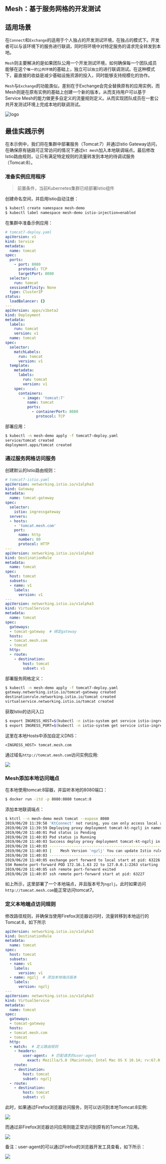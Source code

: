 Mesh：基于服务网格的开发测试
---

## 适用场景

在`Connect`和`Exchange`的适用于个人独占的开发测试环境，在独占的模式下。开发者可以与该环境下的服务进行联调，同时将环境中对特定服务的请求完全转发到本地。

`Mesh`则主要解决的是如果团队公用一个开发测试环境，如何确保每一个团队成员能够在这个`唯一的公共环境`的基础上，独立可以`独立`的进行联调测试。在这种模式下，最直接的收益是减少基础设施资源的投入，同时能够支持规模化的协作。

`Mesh`与`Exchange`的功能类似，差别在于Exchange会完全替换原有的应用实例，而Mesh则是在原有实例的基础上创建一个新的版本，从而支持用户可以基于Service Mesh的能力做更多自定义的流量规则定义。从而实现团队成员在一套公共开发测试环境上完成本地的联调测试。

![logo](../../media/logo-large.png)

## 最佳实践示例

在本示例中，我们将在集群中部署服务（Tomcat:7）并通过Istio Gateway访问，在确保原有链路可正常访问的情况下通过`kt mesh`加入本地联调端点。最后修改Istio路由规则，让只有满足特定规则的流量转发到本地的待调试服务（Tomcat:8）。

### 准备实例应用程序

> 前置条件，当前Kubernetes集群已经部署Istio组件

创建命名空间，并启用Istio自动注册：

```bash
$ kubectl create namespace mesh-demo
$ kubectl label namespace mesh-demo istio-injection=enabled
```

在集群中准备示例应用：

``` yaml 
# tomcat7-deploy.yaml
apiVersion: v1
kind: Service
metadata:
  name: tomcat
spec:
  ports:
    - port: 8080
      protocol: TCP
      targetPort: 8080
  selector:
    run: tomcat
  sessionAffinity: None
  type: ClusterIP
status:
  loadBalancer: {}
---
apiVersion: apps/v1beta2
kind: Deployment
metadata:
  labels:
    run: tomcat
    version: v1
  name: tomcat
spec:
  selector:
    matchLabels:
      run: tomcat
      version: v1
  template:
    metadata:
      labels:
        run: tomcat
        version: v1
    spec:
      containers:
        - image: 'tomcat:7'
          name: tomcat
          ports:
            - containerPort: 8080
              protocol: TCP
```

部署应用：

```bash
$ kubectl -n mesh-demo apply -f tomcat7-deploy.yaml
service/tomcat created
deployment.apps/tomcat created
```

### 通过服务网格访问服务

创建默认的Istio路由规则：

```yaml
# tomcat7-istio.yaml
apiVersion: networking.istio.io/v1alpha3
kind: Gateway
metadata:
  name: tomcat-gateway
spec:
  selector:
    istio: ingressgateway
  servers:
  - hosts:
    - 'tomcat.mesh.com'
    port:
      name: http
      number: 80
      protocol: HTTP
---
apiVersion: networking.istio.io/v1alpha3
kind: DestinationRule
metadata:
  name: tomcat
spec:
  host: tomcat
  subsets:
  - name: v1
    labels:
      version: v1
---
apiVersion: networking.istio.io/v1alpha3
kind: VirtualService
metadata:
  name: tomcat
spec:
  gateways:
  - tomcat-gateway  # 绑定gateway
  hosts:
  - tomcat.mesh.com
  - tomcat
  http:
  - route:
    - destination:
        host: tomcat
        subset: v1
```

部署服务网格定义：

```bash
$ kubectl -n mesh-demo apply -f tomcat7-deploy.yaml
gateway.networking.istio.io/tomcat-gateway created
destinationrule.networking.istio.io/tomcat created
virtualservice.networking.istio.io/tomcat created
```

获取Istio的访问入口

```bash
$ export INGRESS_HOST=$(kubectl -n istio-system get service istio-ingressgateway -o jsonpath='{.status.loadBalancer.ingress[0].ip}')
$ export INGRESS_PORT=$(kubectl -n istio-system get service istio-ingressgateway -o jsonpath='{.spec.ports[?(@.name=="http")].port}')
```

这里在本地Hosts中添加自定义DNS：

```text
<INGRESS_HOST> tomcat.mesh.com
```

通过域名`http://tomcat.mesh.com`访问实例应用:

![](../../media/guide/demo-tomcat-7.png)

### Mesh添加本地访问端点

在本地使用tomcat:8容器，并监听本地的8080端口：

```bash
$ docker run -itd -p 8080:8080 tomcat:8
```

添加本地联调端点：

```bash
$ ktctl --n mesh-demo mesh tomcat --expose 8080
2019/06/20 11:39:58 'KtConnect' not runing, you can only access local app from cluster
2019/06/20 11:39:59 Deploying proxy deployment tomcat-kt-ngzlj in namespace mesh-demo
2019/06/20 11:40:01 Pod status is Pending
2019/06/20 11:40:03 Pod status is Running
2019/06/20 11:40:03 Success deploy proxy deployment tomcat-kt-ngzlj in namespace mesh-demo
2019/06/20 11:40:03 -----------------------------------------------------------
2019/06/20 11:40:03 |    Mesh Version 'ngzlj' You can update Istio rule       |
2019/06/20 11:40:03 -----------------------------------------------------------
2019/06/20 11:40:05 exchange port forward to local start at pid: 63226
SSH Remote port-forward POD 172.16.1.63 22 to 127.0.0.1:2263 starting
2019/06/20 11:40:05 ssh remote port-forward exited
2019/06/20 11:40:07 ssh remote port-forward start at pid: 63227
```

如上所示，这里部署了一个本地端点，并且版本号为`ngzlj`。此时如果访问`http://tomcat.mesh.com`能正常访问tomcat7。

### 定义本地端点访问规则

修改路径规则，并确保当使用Firefox浏览器访问时，流量转移到本地运行的Tomcat:8，如下所示

```yaml
apiVersion: networking.istio.io/v1alpha3
kind: DestinationRule
metadata:
  name: tomcat
spec:
  host: tomcat
  subsets:
  - name: v1
    labels:
      version: v1
  - name: ngzlj  # 添加本地端点版本
    labels:
      version: ngzlj
---
apiVersion: networking.istio.io/v1alpha3
kind: VirtualService
metadata:
  name: tomcat
spec:
  gateways:
  - tomcat-gateway
  hosts:
  - tomcat.mesh.com
  - tomcat
  http:
  - match:  # 定义路由规则
    - headers: 
        user-agent:  # 匹配请求的user-agent
          exact: Mozilla/5.0 (Macintosh; Intel Mac OS X 10.14; rv:67.0) Gecko/20100101 Firefox/67.0
    route:
    - destination:
        host: tomcat
        subset: ngzlj
  - route:
    - destination:
        host: tomcat
        subset: v1
```

此时，如果通过Firefox浏览器访问服务，则可以访问到本地Tomcat:8实例:

![](../../media/guide/demo-tomcat-8.png)

而通过非Firefox浏览器访问应用则能正常访问到原有的Tomcat:7应用。

![](../../media/guide/demo-tomcat-7.png)

备注：user-agent的可以通过Firefox的浏览器开发工具查看，如下所示：

![](../../media/guide/demo-user-agent.png)